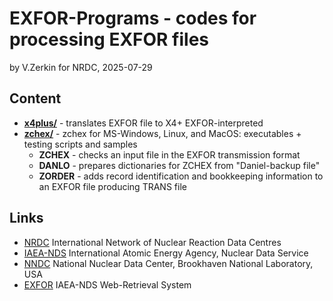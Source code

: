 # EXFOR-Programs - codes for processing EXFOR files
by V.Zerkin for NRDC, 2025-07-29

## Content

- **[x4plus/](x4plus)** - translates EXFOR file to X4+ EXFOR-interpreted
- **[zchex/](zchex)** - zchex for MS-Windows, Linux, and MacOS: executables + testing scripts and samples
  - **ZCHEX** - checks an input file in the EXFOR transmission format
  - **DANLO** - prepares dictionaries for ZCHEX from "Daniel-backup file"
  - **ZORDER** - adds record identification and bookkeeping information to an EXFOR file producing TRANS file

## Links

* [NRDC](https://nds.iaea.org/nrdc/) International Network of Nuclear Reaction Data Centres 
* [IAEA-NDS](https://nds.iaea.org/) International Atomic Energy Agency, Nuclear Data Service 
* [NNDC](https://www.nndc.bnl.gov/) National Nuclear Data Center, Brookhaven National Laboratory, USA 
* [EXFOR](https://nds.iaea.org/exfor/) IAEA-NDS Web-Retrieval System 
